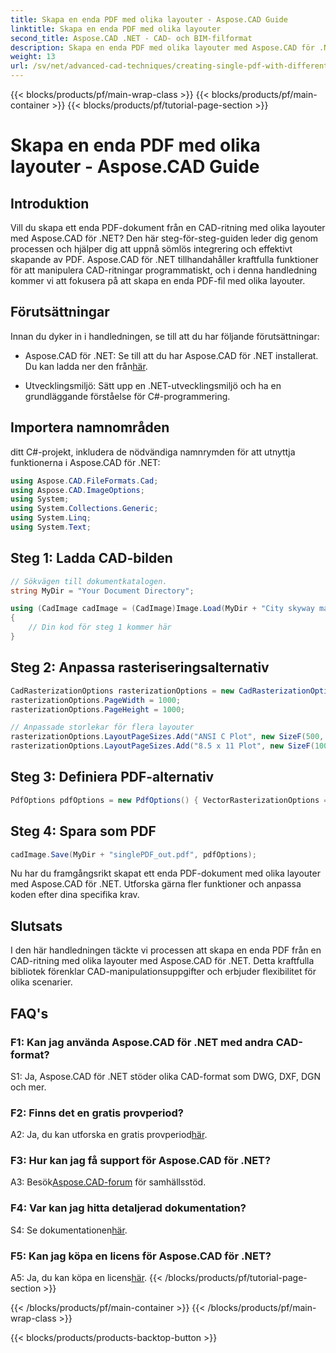```yaml
---
title: Skapa en enda PDF med olika layouter - Aspose.CAD Guide
linktitle: Skapa en enda PDF med olika layouter
second_title: Aspose.CAD .NET - CAD- och BIM-filformat
description: Skapa en enda PDF med olika layouter med Aspose.CAD för .NET. Följ vår steg-för-steg-guide för sömlös integration och effektiv PDF-generering.
weight: 13
url: /sv/net/advanced-cad-techniques/creating-single-pdf-with-different-layouts/
---
```


{{< blocks/products/pf/main-wrap-class >}}
{{< blocks/products/pf/main-container >}}
{{< blocks/products/pf/tutorial-page-section >}}

# Skapa en enda PDF med olika layouter - Aspose.CAD Guide

## Introduktion

Vill du skapa ett enda PDF-dokument från en CAD-ritning med olika layouter med Aspose.CAD för .NET? Den här steg-för-steg-guiden leder dig genom processen och hjälper dig att uppnå sömlös integrering och effektivt skapande av PDF. Aspose.CAD för .NET tillhandahåller kraftfulla funktioner för att manipulera CAD-ritningar programmatiskt, och i denna handledning kommer vi att fokusera på att skapa en enda PDF-fil med olika layouter.

## Förutsättningar

Innan du dyker in i handledningen, se till att du har följande förutsättningar:

-  Aspose.CAD för .NET: Se till att du har Aspose.CAD för .NET installerat. Du kan ladda ner den från[här](https://releases.aspose.com/cad/net/).

- Utvecklingsmiljö: Sätt upp en .NET-utvecklingsmiljö och ha en grundläggande förståelse för C#-programmering.

## Importera namnområden

ditt C#-projekt, inkludera de nödvändiga namnrymden för att utnyttja funktionerna i Aspose.CAD för .NET:

```csharp
using Aspose.CAD.FileFormats.Cad;
using Aspose.CAD.ImageOptions;
using System;
using System.Collections.Generic;
using System.Linq;
using System.Text;
```

## Steg 1: Ladda CAD-bilden

```csharp
// Sökvägen till dokumentkatalogen.
string MyDir = "Your Document Directory";

using (CadImage cadImage = (CadImage)Image.Load(MyDir + "City skyway map.dwg"))
{
    // Din kod för steg 1 kommer här
}
```

## Steg 2: Anpassa rasteriseringsalternativ

```csharp
CadRasterizationOptions rasterizationOptions = new CadRasterizationOptions();
rasterizationOptions.PageWidth = 1000;
rasterizationOptions.PageHeight = 1000;

// Anpassade storlekar för flera layouter
rasterizationOptions.LayoutPageSizes.Add("ANSI C Plot", new SizeF(500, 1000));
rasterizationOptions.LayoutPageSizes.Add("8.5 x 11 Plot", new SizeF(1000, 100));
```

## Steg 3: Definiera PDF-alternativ

```csharp
PdfOptions pdfOptions = new PdfOptions() { VectorRasterizationOptions = rasterizationOptions };
```

## Steg 4: Spara som PDF

```csharp
cadImage.Save(MyDir + "singlePDF_out.pdf", pdfOptions);
```

Nu har du framgångsrikt skapat ett enda PDF-dokument med olika layouter med Aspose.CAD för .NET. Utforska gärna fler funktioner och anpassa koden efter dina specifika krav.

## Slutsats

I den här handledningen täckte vi processen att skapa en enda PDF från en CAD-ritning med olika layouter med Aspose.CAD för .NET. Detta kraftfulla bibliotek förenklar CAD-manipulationsuppgifter och erbjuder flexibilitet för olika scenarier.

## FAQ's

### F1: Kan jag använda Aspose.CAD för .NET med andra CAD-format?

S1: Ja, Aspose.CAD för .NET stöder olika CAD-format som DWG, DXF, DGN och mer.

### F2: Finns det en gratis provperiod?

 A2: Ja, du kan utforska en gratis provperiod[här](https://releases.aspose.com/).

### F3: Hur kan jag få support för Aspose.CAD för .NET?

 A3: Besök[Aspose.CAD-forum](https://forum.aspose.com/c/cad/19) för samhällsstöd.

### F4: Var kan jag hitta detaljerad dokumentation?

 S4: Se dokumentationen[här](https://reference.aspose.com/cad/net/).

### F5: Kan jag köpa en licens för Aspose.CAD för .NET?

 A5: Ja, du kan köpa en licens[här](https://purchase.aspose.com/buy).
{{< /blocks/products/pf/tutorial-page-section >}}

{{< /blocks/products/pf/main-container >}}
{{< /blocks/products/pf/main-wrap-class >}}

{{< blocks/products/products-backtop-button >}}
